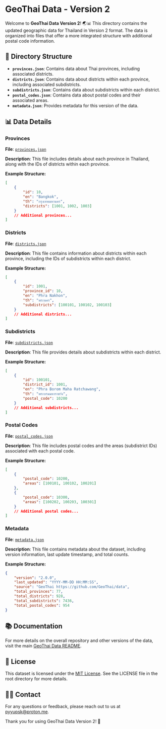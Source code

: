# GeoThai Data - Version 2

Welcome to **GeoThai Data Version 2**! 🌏📊 This directory contains the updated geographic data for Thailand in Version 2 format. The data is organized into files that offer a more integrated structure with additional postal code information.

## 📁 Directory Structure

-   **`provinces.json`**: Contains data about Thai provinces, including associated districts.
-   **`districts.json`**: Contains data about districts within each province, including associated subdistricts.
-   **`subdistricts.json`**: Contains data about subdistricts within each district.
-   **`postal_codes.json`**: Contains data about postal codes and their associated areas.
-   **`metadata.json`**: Provides metadata for this version of the data.

## 📊 Data Details

### **Provinces**

**File**: [`provinces.json`](provinces.json)

**Description**: This file includes details about each province in Thailand, along with the IDs of districts within each province.

**Example Structure:**

```json
[
    {
        "id": 10,
        "en": "Bangkok",
        "th": "กรุงเทพมหานคร",
        "districts": [1001, 1002, 1003]
    }
    // Additional provinces...
]
```

### **Districts**

**File**: [`districts.json`](districts.json)

**Description**: This file contains information about districts within each province, including the IDs of subdistricts within each district.

**Example Structure:**

```json
[
    {
        "id": 1001,
        "province_id": 10,
        "en": "Phra Nakhon",
        "th": "พระนคร",
        "subdistricts": [100101, 100102, 100103]
    }
    // Additional districts...
]
```

### **Subdistricts**

**File**: [`subdistricts.json`](subdistricts.json)

**Description**: This file provides details about subdistricts within each district.

**Example Structure:**

```json
[
    {
        "id": 100101,
        "district_id": 1001,
        "en": "Phra Borom Maha Ratchawang",
        "th": "พระบรมมหาราชวัง",
        "postal_code": 10200
    }
    // Additional subdistricts...
]
```

### **Postal Codes**

**File**: [`postal_codes.json`](postal_codes.json)

**Description**: This file includes postal codes and the areas (subdistrict IDs) associated with each postal code.

**Example Structure:**

```json
[
    {
        "postal_code": 10200,
        "areas": [100101, 100102, 100201]
    },
    {
        "postal_code": 10300,
        "areas": [100202, 100203, 100301]
    }
    // Additional postal codes...
]
```

### **Metadata**

**File**: [`metadata.json`](metadata.json)

**Description**: This file contains metadata about the dataset, including version information, last update timestamp, and total counts.

**Example Structure:**

```json
{
    "version": "2.0.0",
    "last_updated": "YYYY-MM-DD HH:MM:SS",
    "source": "GeoThai https://github.com/GeoThai/data",
    "total_provinces": 77,
    "total_districts": 928,
    "total_subdistricts": 7436,
    "total_postal_codes": 954
}
```

## 📚 Documentation

For more details on the overall repository and other versions of the data, visit the main [GeoThai Data README](../../README.md).

## 📝 License

This dataset is licensed under the [MIT License](../../LICENSE). See the LICENSE file in the root directory for more details.

## 🙋‍♂️ Contact

For any questions or feedback, please reach out to us at [pyyupsk@proton.me](mailto:pyyupsk@proton.me).

Thank you for using GeoThai Data Version 2! 🌟
